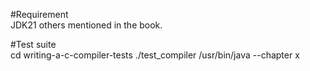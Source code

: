 #Requirement  
JDK21 
others mentioned in the book.

#Test suite  
cd writing-a-c-compiler-tests
./test_compiler /usr/bin/java --chapter x
